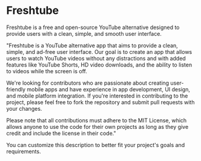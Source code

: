 # Freshtube
Freshtube is a free and open-source YouTube alternative designed to provide users with a clean, simple, and smooth user interface. 

"Freshtube is a YouTube alternative app that aims to provide a clean, simple, and ad-free user interface. Our goal is to create an app that allows users to watch YouTube videos without any distractions and with added features like YouTube Shorts, HD video downloads, and the ability to listen to videos while the screen is off.

We're looking for contributors who are passionate about creating user-friendly mobile apps and have experience in app development, UI design, and mobile platform integration. If you're interested in contributing to the project, please feel free to fork the repository and submit pull requests with your changes.

Please note that all contributions must adhere to the MIT License, which allows anyone to use the code for their own projects as long as they give credit and include the license in their code."

You can customize this description to better fit your project's goals and requirements.


